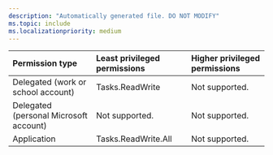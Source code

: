 ```yaml
---
description: "Automatically generated file. DO NOT MODIFY"
ms.topic: include
ms.localizationpriority: medium
---
```


|Permission type|Least privileged permissions|Higher privileged permissions|
|:---|:---|:---|
|Delegated (work or school account)|Tasks.ReadWrite|Not supported.|
|Delegated (personal Microsoft account)|Not supported.|Not supported.|
|Application|Tasks.ReadWrite.All|Not supported.|

